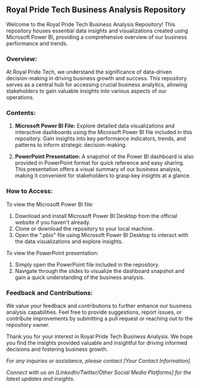 ## Royal Pride Tech Business Analysis Repository

Welcome to the Royal Pride Tech Business Analysis Repository! This repository houses essential data insights and visualizations created using Microsoft Power BI, providing a comprehensive overview of our business performance and trends.

### Overview:

At Royal Pride Tech, we understand the significance of data-driven decision-making in driving business growth and success. This repository serves as a central hub for accessing crucial business analytics, allowing stakeholders to gain valuable insights into various aspects of our operations.

### Contents:

1. **Microsoft Power BI File:** Explore detailed data visualizations and interactive dashboards using the Microsoft Power BI file included in this repository. Gain insights into key performance indicators, trends, and patterns to inform strategic decision-making.

2. **PowerPoint Presentation:** A snapshot of the Power BI dashboard is also provided in PowerPoint format for quick reference and easy sharing. This presentation offers a visual summary of our business analysis, making it convenient for stakeholders to grasp key insights at a glance.

### How to Access:

To view the Microsoft Power BI file:

1. Download and install Microsoft Power BI Desktop from the official website if you haven't already.
2. Clone or download the repository to your local machine.
3. Open the ".pbix" file using Microsoft Power BI Desktop to interact with the data visualizations and explore insights.

To view the PowerPoint presentation:

1. Simply open the PowerPoint file included in the repository.
2. Navigate through the slides to visualize the dashboard snapshot and gain a quick understanding of the business analysis.

### Feedback and Contributions:

We value your feedback and contributions to further enhance our business analysis capabilities. Feel free to provide suggestions, report issues, or contribute improvements by submitting a pull request or reaching out to the repository owner.

Thank you for your interest in Royal Pride Tech Business Analysis. We hope you find the insights provided valuable and insightful for driving informed decisions and fostering business growth.

_For any inquiries or assistance, please contact [Your Contact Information]._

_Connect with us on [LinkedIn/Twitter/Other Social Media Platforms] for the latest updates and insights._
